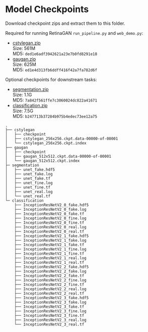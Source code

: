 # Model Checkpoints

Download checkpoint zips and extract them to this folder.

Required for running RetinaGAN `run_pipeline.py` and `web_demo.py`:
- [cstylegan.zip](https://xxx/research/RetinaGAN/cstylegan.zip) 
<br> Size: 561M <br> MD5: `ded1e6adf3942621a23e7b0fd8291e18`
- [gaugan.zip](https://xxx/research/RetinaGAN/gaugan.zip) 
<br> Size: 625M <br> MD5: `ed1e4d313fb6ddff416f42a7fa782d6f`

Optional checkpoints for downstream tasks:
- [segmentation.zip](https://xxx/research/RetinaGAN/segmentation.zip) 
<br> Size: 1.1G <br> MD5: `7a842f561ffe7c3060024dc822a41671`
- [classification.zip](https://xxx/research/RetinaGAN/classification.zip) 
<br> Size: 7.5G <br> MD5: `b247713b37284b975b4edec73ee12a75`

```
.
├── cstylegan
│   ├── checkpoint
│   ├── cstylegan_256x256.ckpt.data-00000-of-00001
│   └── cstylegan_256x256.ckpt.index
├── gaugan
│   ├── checkpoint
│   ├── gaugan_512x512.ckpt.data-00000-of-00001
│   └── gaugan_512x512.ckpt.index
├─ segmentation
│   ├── unet_fake.hdf5
│   ├── unet_fake.log
│   ├── unet_fake.tf
│   ├── unet_fine.log
│   ├── unet_fine.tf
│   ├── unet_real.log
│   └── unet_real.tf
└─ classification
    ├── InceptionResNetV2_0_fake.hdf5
    ├── InceptionResNetV2_0_fake.log
    ├── InceptionResNetV2_0_fake.tf
    ├── InceptionResNetV2_0_fine.log
    ├── InceptionResNetV2_0_fine.tf
    ├── InceptionResNetV2_0_real.log
    ├── InceptionResNetV2_0_real.tf
    ├── InceptionResNetV2_1_fake.hdf5
    ├── InceptionResNetV2_1_fake.log
    ├── InceptionResNetV2_1_fake.tf
    ├── InceptionResNetV2_1_fine.log
    ├── InceptionResNetV2_1_fine.tf
    ├── InceptionResNetV2_1_real.log
    ├── InceptionResNetV2_1_real.tf
    ├── InceptionResNetV2_2_fake.hdf5
    ├── InceptionResNetV2_2_fake.log
    ├── InceptionResNetV2_2_fake.tf
    ├── InceptionResNetV2_2_fine.log
    ├── InceptionResNetV2_2_fine.tf
    ├── InceptionResNetV2_2_real.log
    ├── InceptionResNetV2_2_real.tf
    ├── InceptionResNetV2_3_fake.hdf5
    ├── InceptionResNetV2_3_fake.log
    ├── InceptionResNetV2_3_fake.tf
    ├── InceptionResNetV2_3_fine.log
    ├── InceptionResNetV2_3_fine.tf
    ├── InceptionResNetV2_3_real.log
    └── InceptionResNetV2_3_real.tf
```


